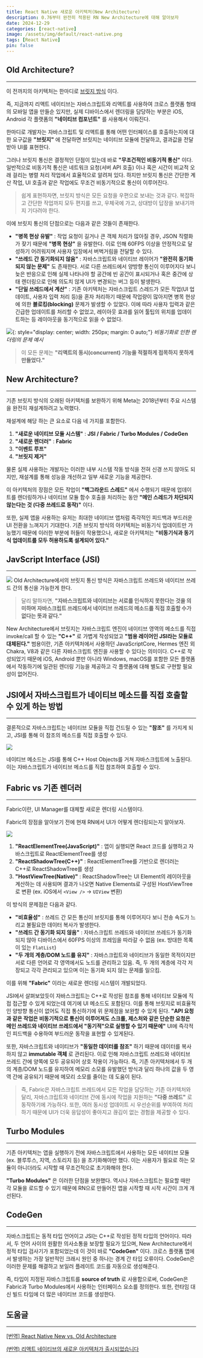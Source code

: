 ```yaml
---
title: React Native 새로운 아키텍처(New Architecture)
description: 0.76부터 완전히 적용된 RN New Architecture에 대해 알아보자
date: 2024-12-29
categories: [react-native]
image: /assets/img/default/react-native.png
tags: [React Native]
pin: false
---
```


## Old Architecture?
---
이 전까지의 아키텍처는 한마디로 [브릿지 방식](https://wonhyunkwon.github.io/posts/bridge/) 이다.

즉, 지금까지 리액트 네이티브는 자바스크립트와 리액트를 사용하여 크로스 플랫폼 형태의 모바일 앱을 만들순 있지만, 실제 디바이스에서 렌더링을 담당하는 부분은 iOS, Android 각 플랫폼의 __"네이티브 컴포넌트"__ 를 사용해서 이뤄진다.

한마디로 개발자는 자바스크립트 및 리액트를 통해 어떤 인터페이스를 호출하는지에 대한 요구값을 __"브릿지"__ 에 전달하면 브릿지는 네이티브 모듈에 전달하고, 결과값을 전달 받아 UI를 표현한다.

그러나 브릿지 통신은 결정적인 단점이 있는데 바로 __"무조건적인 비동기적 통신"__ 이다. 일반적으로 비동기적 통신은 네트워크 요청(서버 API 호출) 이나 혹은 시간이 비교적 오래 걸리는 병렬 처리 작업에서 효율적으로 알려져 있다. 하지만 브릿지 통신은 간단한 계산 작업, UI 호출과 같은 작업에도 무조건 비동기적으로 통신이 이루어진다.

> 쉽게 표현하자면, 브릿지 방식은 모든 요청을 우편으로 보내는 것과 같다. 복잡하고 간단한 작업까지 모두 편지를 쓰고, 우체국에 가고, 상대방이 답장을 보내기까지 기다려야 한다.

이에 브릿지 통신의 단점으로는 다음과 같은 것들이 존재한다.

- __"병목 현상 유발"__ : 작업 요청이 길거나 큰 객체 처리가 많아질 경우, JSON 직렬화가 잦기 때문에 __"병목 현상"__ 을 유발한다. 이로 인해 60FPS 이상을 안정적으로 달성하기 어려워지며 사용자 입장에서 버벅거림을 전달할 수 있다.
- __"쓰레드 간 동기화되지 않음"__ : 자바스크립트와 네이티브 레이어가 __"완전히 동기화되지 않는 문제"__ 도 존재한다. 서로 다른 쓰레드에서 양방향 통신이 이루어지다 보니 늦은 반응으로 인해 실제 나타나야 할 공간에 빈 공간이 표시되거나 혹은 중간에 상태 렌더링으로 인해 의도치 않게 UI가 변경되는 버그 등이 발생한다.
- __"단일 쓰레드에서 계산"__ : 기존 아키텍처는 자바스크립트 스레드가 모든 작업(UI 업데이트, 사용자 입력 처리 등)을 혼자 처리하기 때문에 작업량이 많아지면 병목 현상에 의한 __블로킹(blocking)__ 문제가 발생할 수 있었다. 이에 따라 사용자 입력과 같은 긴급한 업데이트를 처리할 수 없었고, 레이아웃 효과를 읽어 툴팁의 위치를 업데이트하는 등 레이아웃을 동기적으로 읽을 수 없었다.



![](/assets/img/2024-12-29/4.gif){: style="display: center; width: 250px; margin: 0 auto;"}
_비동기화로 인한 렌더링의 문제 예시_

> 이 모든 문제는 __"리액트의 동시(concurrent) 기능을 적절하게 접목하지 못하게 만들었다."__



## New Architecture?
---
기존 브릿지 방식의 오래된 아키텍처를 보완하기 위해 Meta는 2018년부터 주요 시스템을 완전히 재설계하려고 노력했다.

재설계에 해당 하는 큰 요소로 다음 네 가지를 포함한다.

1. __"새로운 네이티브 모듈 시스템"__ : __JSI / Fabric / Turbo Modules / CodeGen__
2. __"새로운 렌더러"__ : __Fabric__
3. __"이벤트 루프"__
4. __"브릿지 제거"__

물론 실제 사용하는 개발자는 이러한 내부 시스템 작동 방식을 전혀 신경 쓰지 않아도 되지만, 재설계를 통해 성능을 개선하고 일부 새로운 기능을 제공한다.

이 아키텍처의 장점은 모든 작업이 __"백그라운드 스레드"__ 에서 수행되기 때문에 업데이트를 렌더링하거나 네이티브 모듈 함수 호출을 처리하는 동안 __"메인 스레드가 차단되지 않는다는 것 (다중 쓰레드로 동작)"__ 이다.

또한, 실제 앱을 사용하는 유저는 최대한 네이티브 앱처럼 즉각적인 피드백과 부드러운 UI 전환을 느껴지기 기대한다. 기존 브릿지 방식의 아키텍처는 비동기식 업데이트만 가능했기 때문에 이러한 부분에 허들이 작용했으나, 새로운 아키텍처는 __"비동기식과 동기식 업데이트를 모두 허용하도록 설계되어 있다."__



## JavScript Interface (JSI)
---
![](/assets/img/2024-12-29/3.png)
Old Architecture에서의 브릿지 통신 방식은 자바스크립트 쓰레드와 네이티브 쓰레드 간의 통신을 가능한게 한다.
> 달리 말하자면, __"자바스크립트와 네이티브는 서로를 인식하지 못한다는 것을 의미하며 자바스크립트 쓰레드에서 네이티브 쓰레드의 메소드를 직접 호출할 수가 없다는 뜻과 같다."__

New Architecture에서 브릿지는 자바스크립트 엔진이 네이티브 영역의 메소드를 직접 invoke/call 할 수 있는 __"C++"__ 로 가볍게 작성되었고 __"범용 레이어인 JSI라는 모듈로 대체된다."__ 범용이란, 기존 아키텍처에서 사용하던 JavaScriptCore, Hermes 엔진 외 Chakra, V8과 같은 다른 자바스크립트 엔진을 사용할 수 있다는 의미이다. C++로 작성되었기 때문에 iOS, Android 뿐만 아니라 Windows, macOS를 포함한 모든 플랫폼에서 작동하기에 일관된 렌더링 기능을 제공하고 각 플랫폼에 대해 별도로 구현할 필요성이 없어진다.

## JSI에서 자바스크립트가 네이티브 메소드를 직접 호출할 수 있게 하는 방법
---
결론적으로 자바스크립트는 네이티브 모듈을 직접 건드릴 수 있는 __"참조"__ 를 가지게 되고, JSI를 통해 이 참조의 메소드를 직접 호출할 수 있다.

![](/assets/img/2024-12-29/1.webp)

네이티브 메소드는 JSI를 통해 C++ Host Objects를 거쳐 자바스크립트에 노출된다. 이는 자바스크립트가 네이티브 메소드를 직접 참조하여 호출할 수 있다.


## Fabric vs 기존 렌더러
---
Fabric이란, UI Manager를 대체할 새로운 렌더링 시스템이다.

Fabric의 장점을 알아보기 전에 현재 RN에서 UI가 어떻게 렌더링되는지 알아보자.

![](/assets/img/2024-12-29/2.webp)

1. __"ReactElementTree(JavaScript)"__ : 앱이 실행되면 React 코드를 실행하고 자바스크립트로 ReactElementTree를 생성
2. __"ReactShadowTree(C++)"__ : ReactElementTree를 기반으로 렌더러는 C++로 ReactShadowTree를 생성
3. __"HostViewTree(Native)"__ : ReactShadowTree는 UI Element의 레이아웃을 계산하는 데 사용되며 결과가 나오면 Native Elements로 구성된 HostViewTree로 변환 (ex. iOS에서 `<View />` -> `UIView` 변환)

이 방식의 문제점은 다음과 같다.
- __"비효율성"__ : 쓰레드 간 모든 통신이 브릿지를 통해 이루어지다 보니 전송 속도가 느리고 불필요한 데이터 복사가 발생한다.
- __"쓰레드 간 동기화 되지 않음"__ : 자바스크립트 쓰레드와 네이티브 쓰레드가 동기화되지 않아 디바이스에서 60FPS 이상의 프레임을 따라갈 수 없음 (ex. 방대한 목록이 있는 `FlatList`)
- __"두 개의 계층/DOM 노드를 유지"__ : 자바스크립트와 네이티브가 동일한 목적이지만 서로 다른 언어로 각 영역에서도 노드를 관리하고 있음. 즉, 두 개의 계층에 각각 저장되고 각각 관리되고 있으며 이는 동기화 되지 않는 문제를 일으킴.

이를 위해 __"Fabric"__ 이라는 새로운 렌더링 시스템이 개발되었다.

JSI에서 살펴보았듯이 자바스크립트는 C++로 작성된 참조를 통해 네이티브 모듈에 직접 접근할 수 있게 되었는데 여기에 UI 메소드도 포함된다. 이를 통해 브릿지로 비효율적인 양방향 통신이 없어도 직접 통신하기에 위 문제점을 보완할 수 있게 된다. __"API 요청과 같은 작업은 비동기적으로 통신이 이루어져도 스크롤, 제스처와 같은 단순한 요청은 메인 쓰레드와 네이티브 쓰레드에서 "동기적"으로 실행할 수 있기 때문에"__ UI에 즉각적인 피드백을 수용하여 부드러운 동작을 표현할 수 있게된다.

또한, 자바스크립트와 네이티브가 __"동일한 데이터를 참조"__ 하기 때문에 데이터를 복사하지 않고 __immutable 객체__ 로 관리된다. 이로 인해 자바스크립트 쓰레드와 네이티브 쓰레드 간에 양쪽에 모두 공유되어 상호 작용이 가능하다. 즉, 기존 아키텍처에서 두 개의 계층/DOM 노드를 유지하여 메모리 소모를 유발했던 방식과 달리 하나의 값을 두 영역 간에 공유되기 때문에 메모리 소모를 줄이는 데 도움이 된다.

> 즉, Fabric은 자바스크립트 쓰레드에서 모든 작업을 담당하는 기존 아키텍처와 달리, 자바스크립트와 네이티브 간에 동시에 작업을 지원하는 __"다중 쓰레드"__ 로 동작하기에 가능하다. 또한, 여러 동시성 업데이트 시 우선순위를 부여하여 처리하기 때문에 UI가 더욱 응답성이 좋아지고 끊김이 없는 경험을 제공할 수 있다.

## Turbo Modules
---
기존 아키텍처는 앱을 실행하기 전에 자바스크립트에서 사용하는 모든 네이티브 모듈 (ex. 블루투스, 지역, 스토리지 등) 을 초기화해야만 했다. 이는 사용자가 필요로 하는 모듈이 아니더라도 시작할 때 무조건적으로 초기화해야 한다.

__"Turbo Modules"__ 은 이러한 단점을 보완했다. 역시나 자바스크립트는 필요할 때만 각 모듈을 로드할 수 있기 때문에 RN으로 만들어진 앱을 시작할 때 시작 시간이 크게 개선된다.

## CodeGen
---
자바스크립트는 동적 타입 언어이고 JSI는 C++로 작성된 정적 타입의 언어이다. 따라서, 두 언어 사이의 원활한 의사소통을 보장할 필요가 있으며, New Architecture에서 정적 타입 검사기가 포함되었는데 이 것이 바로 __"CodeGen"__ 이다. 크로스 플랫폼 앱에서 발생하는 가장 일반적인 크래시 원인 중 하나는 경계 간 타입 오류이다. CodeGen은 이러한 문제를 해결하고 보일러 플레이트 코드를 자동으로 생성해준다.

즉, 타입이 지정된 자바스크립트를 __source of truth__ 로 사용함으로써, CodeGen은 Fabric과 Turbo Modules에서 사용하는 인터페이스 요소를 정의한다. 또한, 런타임 대신 빌드 타임에 더 많은 네이티브 코드를 생성한다.

## 도움글
---
[[번역] React Native New vs. Old Architecture](https://velog.io/@sunujun/%EB%B2%88%EC%97%AD-React-Native-New-vs.-Old-Architecture)

[(번역) 리액트 네이티브의 새로운 아키텍처가 출시되었습니다](https://ykss.netlify.app/translation/new_architecture_is_here/)